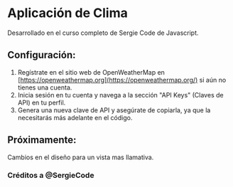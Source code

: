 # Aplicación de Clima 
Desarrollado en el curso completo de Sergie Code de Javascript.

## Configuración:
1.  Regístrate en el sitio web de OpenWeatherMap en [https://openweathermap.org](https://openweathermap.org/) si aún no tienes una cuenta.
2.  Inicia sesión en tu cuenta y navega a la sección "API Keys" (Claves de API) en tu perfil.
3.  Genera una nueva clave de API y asegúrate de copiarla, ya que la necesitarás más adelante en el código.


## Próximamente:
Cambios en el diseño para un vista mas llamativa.


### Créditos a @SergieCode
